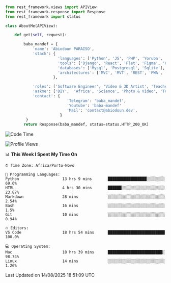 ###
```python
from rest_framework.views import APIView
from rest_framework.response import Response
from rest_framework import status

class AboutMe(APIView):

    def get(self, request):

        baba_mandef = {
            'name': 'Abiodoun PARAISO',
            'stack': {
                       'languages': ['Python', 'JS', 'PHP', 'Yoruba', 'Fongbe', 'Kreyol', 'English', 'French'],
                       'tools': ['Django', 'React', 'Flet', 'Figma', 'GIMP', 'Inckscape', 'Kdenlive', 'Blender'],
                       'databases': ['Mysql', 'Postgresql', 'Sqlite'],
                       'architectures': ['MVC', 'MVT', 'REST', 'PWA', 'SPA', 'MicroServices']
                     },

            'roles': ['Software Engineer', 'Video & 3D Artist', 'Teacher', 'Mentor', 'Farmer'],
            'askme': ['DIY',  'Africa', 'Science', 'Photo & Video', 'Tech', 'Agro'],
            'contact': {
                           'Telegram': 'baba_mandef',
                           'Youtube': 'baba-mandef'
                           'Mail': 'contact@abiodoun.dev',
                        }
         }
        return Response(baba_mandef, status=status.HTTP_200_OK)

```                    

<!--START_SECTION:waka-->
![Code Time](http://img.shields.io/badge/Code%20Time-1%2C769%20hrs%2041%20mins-blue)

![Profile Views](http://img.shields.io/badge/Profile%20Views-0-blue)

📊 **This Week I Spent My Time On** 

```text
⌚︎ Time Zone: Africa/Porto-Novo

💬 Programming Languages: 
Python                   13 hrs 9 mins       █████████████████░░░░░░░░   69.6% 
HTML                     4 hrs 30 mins       ██████░░░░░░░░░░░░░░░░░░░   23.87% 
Markdown                 28 mins             ░░░░░░░░░░░░░░░░░░░░░░░░░   2.54% 
Bash                     16 mins             ░░░░░░░░░░░░░░░░░░░░░░░░░   1.5% 
Git                      10 mins             ░░░░░░░░░░░░░░░░░░░░░░░░░   0.94%

🔥 Editors: 
VS Code                  18 hrs 54 mins      █████████████████████████   100.0%

💻 Operating System: 
Mac                      18 hrs 39 mins      ████████████████████████░   98.74% 
Linux                    14 mins             ░░░░░░░░░░░░░░░░░░░░░░░░░   1.26%

```


 Last Updated on 14/08/2025 18:51:09 UTC
<!--END_SECTION:waka-->
